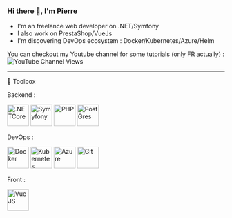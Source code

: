 ### Hi there 👋, I'm Pierre

* I'm an freelance web developer on .NET/Symfony
* I also work on PrestaShop/VueJs
* I'm discovering DevOps ecosystem : Docker/Kubernetes/Azure/Helm

You can checkout my Youtube channel for some tutorials (only FR actually) : ![YouTube Channel Views](https://img.shields.io/youtube/channel/views/UC5LwEdz8usxgvFPiFlelaQA?style=social)

---

🧰 Toolbox

Backend :  

<img src="https://cdn.worldvectorlogo.com/logos/dot-net-core-7.svg" alt=".NETCore" width="50" height="50"/> <img src="https://cdn.worldvectorlogo.com/logos/symfony.svg" alt="Symyfony" width="50" height="50"/> <img src="https://cdn.worldvectorlogo.com/logos/php.svg" alt="PHP" width="50" height="50"/> <img src="https://cdn.worldvectorlogo.com/logos/postgresql.svg" alt="PostGres" width="50" height="50"/> 

DevOps : 

<img src="https://cdn.worldvectorlogo.com/logos/docker.svg" alt="Docker" width="50" height="50"/> <img src="https://cdn.worldvectorlogo.com/logos/kubernets.svg" alt="Kubernetes" width="50" height="50"/> <img src="https://cdn.worldvectorlogo.com/logos/microsoft-azure.svg" alt="Azure" width="50" height="50"/> <img src="https://cdn.worldvectorlogo.com/logos/git-icon.svg" alt="Git" width="50" height="50"/>

Front : 

<img src="https://cdn.worldvectorlogo.com/logos/vue-js-1.svg" alt="VueJS" width="50" height="50"/> 
